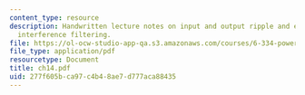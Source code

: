 ```yaml
---
content_type: resource
description: Handwritten lecture notes on input and output ripple and electromagnetic
  interference filtering.
file: https://ol-ocw-studio-app-qa.s3.amazonaws.com/courses/6-334-power-electronics-spring-2007/277f605bca97c4b48ae7d777aca88435_ch14.pdf
file_type: application/pdf
resourcetype: Document
title: ch14.pdf
uid: 277f605b-ca97-c4b4-8ae7-d777aca88435
---
```

